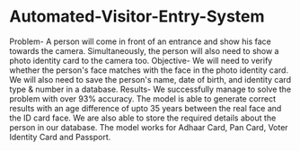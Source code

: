 # Automated-Visitor-Entry-System
Problem- A person will come in front of an entrance and show his face towards the camera. Simultaneously, the person will also need to show a photo identity card to the camera too.
Objective- We will need to verify whether the person's face matches with the face in the photo identity card. We will also need to save the person's name, date of birth, and identity card type & number in a database.
Results- We successfully manage to solve the problem with over 93% accuracy. The model is able to generate correct results with an age difference of upto 35 years between the real face and the ID card face. We are also able to store the required details about the person in our database. The model works for Adhaar Card, Pan Card, Voter Identity Card and Passport.
